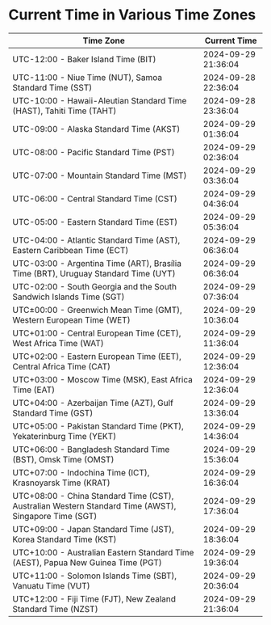 # Current Time in Various Time Zones

| Time Zone | Current Time |
|-----------|--------------|
| UTC-12:00 - Baker Island Time (BIT) | 2024-09-29 21:36:04 |
| UTC-11:00 - Niue Time (NUT), Samoa Standard Time (SST) | 2024-09-28 22:36:04 |
| UTC-10:00 - Hawaii-Aleutian Standard Time (HAST), Tahiti Time (TAHT) | 2024-09-28 23:36:04 |
| UTC-09:00 - Alaska Standard Time (AKST) | 2024-09-29 01:36:04 |
| UTC-08:00 - Pacific Standard Time (PST) | 2024-09-29 02:36:04 |
| UTC-07:00 - Mountain Standard Time (MST) | 2024-09-29 03:36:04 |
| UTC-06:00 - Central Standard Time (CST) | 2024-09-29 04:36:04 |
| UTC-05:00 - Eastern Standard Time (EST) | 2024-09-29 05:36:04 |
| UTC-04:00 - Atlantic Standard Time (AST), Eastern Caribbean Time (ECT) | 2024-09-29 06:36:04 |
| UTC-03:00 - Argentina Time (ART), Brasília Time (BRT), Uruguay Standard Time (UYT) | 2024-09-29 06:36:04 |
| UTC-02:00 - South Georgia and the South Sandwich Islands Time (SGT) | 2024-09-29 07:36:04 |
| UTC±00:00 - Greenwich Mean Time (GMT), Western European Time (WET) | 2024-09-29 10:36:04 |
| UTC+01:00 - Central European Time (CET), West Africa Time (WAT) | 2024-09-29 11:36:04 |
| UTC+02:00 - Eastern European Time (EET), Central Africa Time (CAT) | 2024-09-29 12:36:04 |
| UTC+03:00 - Moscow Time (MSK), East Africa Time (EAT) | 2024-09-29 12:36:04 |
| UTC+04:00 - Azerbaijan Time (AZT), Gulf Standard Time (GST) | 2024-09-29 13:36:04 |
| UTC+05:00 - Pakistan Standard Time (PKT), Yekaterinburg Time (YEKT) | 2024-09-29 14:36:04 |
| UTC+06:00 - Bangladesh Standard Time (BST), Omsk Time (OMST) | 2024-09-29 15:36:04 |
| UTC+07:00 - Indochina Time (ICT), Krasnoyarsk Time (KRAT) | 2024-09-29 16:36:04 |
| UTC+08:00 - China Standard Time (CST), Australian Western Standard Time (AWST), Singapore Time (SGT) | 2024-09-29 17:36:04 |
| UTC+09:00 - Japan Standard Time (JST), Korea Standard Time (KST) | 2024-09-29 18:36:04 |
| UTC+10:00 - Australian Eastern Standard Time (AEST), Papua New Guinea Time (PGT) | 2024-09-29 19:36:04 |
| UTC+11:00 - Solomon Islands Time (SBT), Vanuatu Time (VUT) | 2024-09-29 20:36:04 |
| UTC+12:00 - Fiji Time (FJT), New Zealand Standard Time (NZST) | 2024-09-29 21:36:04 |

